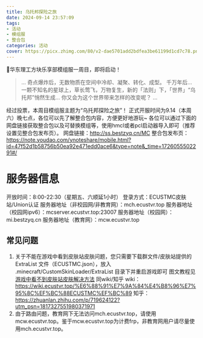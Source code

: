```yaml
---
title: 乌托邦探险之旅
date: 2024-09-14 23:57:09
tags: 
- 活动
- 模组服
- 整合包
categories: 活动
cover: https://picx.zhimg.com/80/v2-dae5701add2bdfea3be61199d1cd7c78.png
---
```

👋华东理工方块乐享部模组服一周目，即将启动！
> ...
> 奇点爆炸后，无数物质在空间中冷却、凝聚、转化、成型。
> 千万年后...
> 一颗不知名的星球上，草长莺飞，万物复生，新的「法则」下，「世界」“乌托邦”悄然生成...
> 你又会为这个世界带来怎样的改变呢？
> ...

经过投票，本周目模组服主题为“乌托邦探险之旅”！
正式开服时间为9.14（本周六）晚七点，各位可以先了解整合包内容，方便更好地游玩~
各位可以通过下面的网盘链接获取整合包以及可替换模组等，使用hmcl或者pcl启动器导入即可（推荐设置见整合包发布页）。
网盘链接：http://ss.bestzyq.cn/MC
整合包发布页：https://note.youdao.com/ynoteshare/mobile.html?id=47f52d1b58756b50ea92e471edd0ace6&type=note&_time=1726055502291#/

# 服务器信息
开放时间：8:00-22:30（星期五、六顺延1小时）
登录方式：ECUSTMC皮肤站/Union认证
服务器地址（非校园网/非教育网）：mch.ecustvr.top
服务器地址（校园网ipv6）：mcserver.ecustvr.top:23007
服务器地址（校园网）：mi.bestzyq.cn
服务器地址（教育网）：mcw.ecustvr.top

## 常见问题
1. 关于不能在游戏中看到皮肤站皮肤问题，您只需要下载群文件/皮肤站提供的 ExtraList 文件（ECUSTMC.json），放入 .minecraft/CustomSkinLoader/ExtraList 目录下并重启游戏即可
图文教程见[游戏中看不到皮肤站皮肤解决方法](/2024/09/13/%E6%B8%B8%E6%88%8F%E4%B8%AD%E7%9C%8B%E4%B8%8D%E5%88%B0%E7%9A%AE%E8%82%A4%E7%AB%99%E7%9A%AE%E8%82%A4%E8%A7%A3%E5%86%B3%E6%96%B9%E6%B3%95/)
同wiki/知乎
wiki：https://wiki.ecustvr.top/%E6%88%91%E7%9A%84%E4%B8%96%E7%95%8C%EF%BC%88ECUSTMC%EF%BC%89
知乎：https://zhuanlan.zhihu.com/p/719624122?utm_psn=1817327551980371971
2. 由于路由问题，教育网下无法访问mch.ecustvr.top，请使用mcw.ecustvr.top。鉴于mcw.ecustvr.top为计费frp，非教育网用户请尽量使用mch.ecustvr.top。